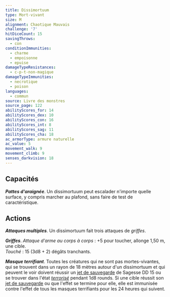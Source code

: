 ```yaml
---
title: Dissimortuum
type: Mort-vivant
size: M
alignment: Chaotique Mauvais
challenge: '7'
hitDiceCount: 15
savingThrows:
  - con
conditionImmunities:
  - charme
  - empoisonne
  - epuise
damageTypeResistances:
  - c-p-t-non-magique
damageTypeImmunities:
  - necrotique
  - poison
languages:
  - commun
source: Livre des monstres
source_page: 122
abilityScores_for: 14
abilityScores_dex: 10
abilityScores_con: 16
abilityScores_int: 8
abilityScores_sag: 11
abilityScores_cha: 18
ac_armorType: armure naturelle
ac_value: 5
movement_walk: 9
movement_climb: 9
senses_darkvision: 18
---
```

## Capacités
_**Pattes d'araignée**_. Un dissimortuum peut escalader n'importe quelle surface, y compris marcher au plafond, sans faire de test de caractéristique.

## Actions
_**Attaques multiples**_. Un dissimortuum fait trois attaques de _griffes_.

_**Griffes**_. _Attaque d'arme au corps à corps_ : +5 pour toucher, allonge 1,50 m, une cible.  
_Touché_ : 15 (3d8 + 2) dégâts tranchants.

_**Masque terrifiant**_. Toutes les créatures qui ne sont pas mortes-vivantes, qui se trouvent dans un rayon de 18 mètres autour d'un dissimortuum et qui peuvent le voir doivent réussir un [jet de sauvegarde](/utiliser-les-caracteristiques/#jets-de-sauvegarde) de Sagesse DD 15 ou se trouver dans l'état [_terrorisé_](/gerer-la-sante-du-personnage/#terrorise) pendant 1d8 rounds. Si une cible réussit son [jet de sauvegarde](/utiliser-les-caracteristiques/#jets-de-sauvegarde) ou que l'effet se termine pour elle, elle est immunisée contre l'effet de tous les masques terrifiants pour les 24 heures qui suivent.
